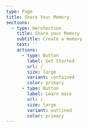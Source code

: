 ```yaml
---
type: Page
title: Share Your Memory
sections:
  - type: HeroSection
    title: Share your Memory
    subtitle: Create a memory
    text: ''
    actions:
      - type: Button
        label: Get Started
        url: /
        size: large
        variant: contained
        color: primary
      - type: Button
        label: Learn more
        url: /
        size: large
        variant: outlined
        color: primary
---
```

